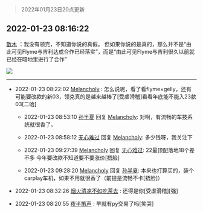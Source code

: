 > 2022年01月23日20点更新
<link rel="stylesheet" href="https://cdn.jsdelivr.net/gh/taotie6/sampleJSON@main/css/photo_show.css">
<meta name="referrer" content="no-referrer" />


 ## 2022-01-23 08:16:22 

 [㪚木](https://www.coolapk.com/feed/33025597?shareKey=NjhkNzVmYTdjZDljNjFlY2IyZDg~) ：我没有领克，不知道你说的真假。
但如果你说的是真的，那么并不是“由此可见Flyme与吉利达成合作已经落实”，而是“由此可见Flyme与吉利很久以前就已经在暗地里进行了合作” 

<div class="album">
<img class="img-item" src="https://image.coolapk.com/feed/2019/0426/07/1081091_1556235188_5617@322x233.gif" />
</div>

 ------- 

- 2022-01-23 08:22:02 [Melancholy](uid=862379) : 怎么说呢，看了看flyme×gelly，还有可能要改款的新03，领克真的是越来越棒了[受虐滑稽]看看年底能不能入23款03[二哈] 

    - 2022-01-23 08:53:10 [孙半夏](uid=1851173) 回复 [Melancholy](uid=862379): 对啊，有流畅的车技系统就很香了。 

    - 2022-01-23 08:58:12 [无心难过](uid=3681127) 回复 [Melancholy](uid=862379): 多少钱呀，我关注下 

    - 2022-01-23 09:27:39 [Melancholy](uid=862379) 回复 [无心难过](uid=3681127): 22最顶配落地18个差不多 今年要改款不知道要不要涨价[捂脸] 

    - 2022-01-23 09:28:20 [Melancholy](uid=862379) 回复 [孙半夏](uid=1851173): 本来也打算买的，装个carplay车机，如果不用就很香了（前提是流畅不卡[捂脸]） 

- 2022-01-23 08:32:26 [烟火清凉不如吃茶去](uid=4279524) : 还得是你[受虐滑稽][强] 

- 2022-01-23 08:20:55 [夜半笛声](uid=1201240) : 早就有py交易了吗[笑哭] 

